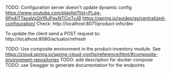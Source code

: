 TODO:  Configuration server doesn't update dynamic config
https://www.youtube.com/playlist?list=PLqq-6Pq4lTTaoaVoQVfRJPqvNTCjcTvJB
https://spring.io/guides/gs/centralized-configuration/
Check: http://localhost:8071/product-info/dev

To update the client send a POST request to: http://localhost:8080/actuator/refresh


TODO: Use composite environment in the product-inventory module. See https://cloud.spring.io/spring-cloud-config/reference/html/#composite-environment-repositories
TODO: add description for docker compose
TODO: use Swagger to generate documentation for the endpoints